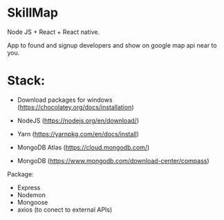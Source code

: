 # SkillMap
Node JS + React + React native.

App to found and signup developers and show on google map api near to you.

# Stack:

- Download packages for windows (https://chocolatey.org/docs/installation) 

- NodeJS (https://nodejs.org/en/download/)
- Yarn (https://yarnpkg.com/en/docs/install)
- MongoDB Atlas (https://cloud.mongodb.com/)
- MongoDB (https://www.mongodb.com/download-center/compass)

Package:
- Express
- Nodemon
- Mongoose
- axios (to conect to external APIs)
